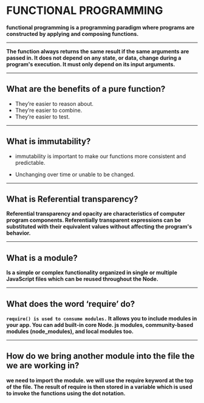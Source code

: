 # FUNCTIONAL PROGRAMMING



**functional programming is a programming paradigm where programs are constructed by applying and composing functions.**

***



**The function always returns the same result if the same arguments are passed in. It does not depend on any state, or data, change during a program's execution. It must only depend on its input arguments.**

***

## What are the benefits of a pure function?

* They’re easier to reason about.
* They’re easier to combine.
* They’re easier to test.


***

## What is immutability?

* immutability is important to make our functions more consistent and predictable.

* Unchanging over time or unable to be changed.

***

## What is Referential transparency?

**Referential transparency and opacity are characteristics of computer program components. Referentially transparent expressions can be substituted with their equivalent values without affecting the program's behavior.**

***

## What is a module?

**Is a simple or complex functionality organized in single or multiple JavaScript files which can be reused throughout the Node.**

***

## What does the word ‘require’ do?

**`require() is used to consume modules.` It allows you to include modules in your app. You can add built-in core Node. js modules, community-based modules (node_modules), and local modules too.**

***

## How do we bring another module into the file the we are working in?

**we need to import the module. we will use the require keyword at the top of the file. The result of require is then stored in a variable which is used to invoke the functions using the dot notation.**

